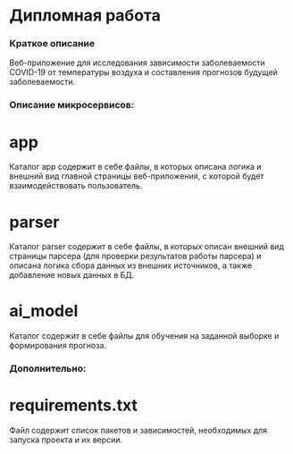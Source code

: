 # Дипломная работа

### Краткое описание

Веб-приложение для исследования зависимости заболеваемости COVID-19 от температуры воздуха и составления прогнозов будущей заболеваемости.

### Описание микросервисов:

# app

Каталог app содержит в себе файлы, в которых описана логика и внешний вид главной страницы веб-приложения, с которой будет взаимодействовать пользователь.

# parser

Каталог parser содержит в себе файлы, в которых описан внешний вид страницы парсера (для проверки результатов работы парсера) и описана логика сбора данных из внешних источников, а также добавление новых данных в БД.

# ai_model

Каталог содержит в себе файлы для обучения на заданной выборке и формирования прогноза.

### Дополнительно:

# requirements.txt

Файл содержит список пакетов и зависимостей, необходимых для запуска проекта и их версии.